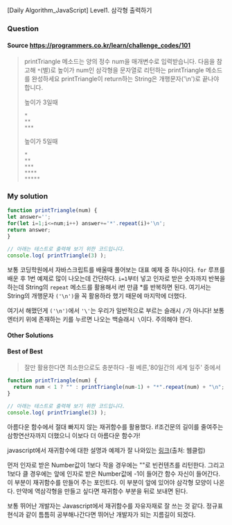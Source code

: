 [Daily Algorithm_JavaScript] Level1. 삼각형 출력하기

### Question

#### Source https://programmers.co.kr/learn/challenge_codes/101

> printTriangle 메소드는 양의 정수 num을 매개변수로 입력받습니다.
> 다음을 참고해 `*`(별)로 높이가 num인 삼각형을 문자열로 리턴하는 printTriangle 메소드를 완성하세요
> printTriangle이 return하는 String은 개행문자('\n')로 끝나야 합니다.
>
> 높이가 3일때
>
> ```
> *
> **
> ***
>
> ```
>
> 높이가 5일때
>
> ```
> *
> **
> ***
> ****
> *****
> ```

### My solution

```javascript
function printTriangle(num) {
let answer='';
for(let i=1;i<=num;i++) answer+='*'.repeat(i)+'\n';
return answer;
}

// 아래는 테스트로 출력해 보기 위한 코드입니다.
console.log( printTriangle(3) );
```

보통 코딩학원에서 자바스크립트를 배울때 풀어보는 대표 예제 중 하나이다. ```for``` 루프를 배운 후 1번 예제로 많이 나오는데 간단하다. ```i=1```부터 넣고 인자로 받은 숫자까지 반복을 하는데 String의 ```repeat``` 메소드를 활용해서 i번 만큼 *를 반복하면 된다. 여기서는 String의 개행문자 ```('\n')```을 꼭 활용하라 했기 때문에 마지막에 더했다. 

여기서 해맸던게 ```('\n')```에서 ```'\'```는 우리가 일반적으로 부르는 슬래시 ```/```가 아니다! 보통 엔터키 위에 존재하는 키를 누르면 나오는 백슬래시``` \```이다. 주의해야 한다.

#### Other Solutions

#### Best of Best

> 잘만 활용한다면 최소한으로도 충분하다 -쥘 베른,'80일간의 세계 일주' 중에서

```javascript
function printTriangle(num) {
  return num < 1 ? "" : printTriangle(num-1) + "*".repeat(num) + "\n";
}

// 아래는 테스트로 출력해 보기 위한 코드입니다.
console.log( printTriangle(3) );
```

아름다운 함수에서 절대 빠지지 않는 재귀함수를 활용했다. if조건문의 길이를 줄여주는 삼항연산자까지 더했으니 이보다 더 아름다운 함수가! 

javascript에서 재귀함수에 대한 설명과 예제가 잘 나와있는 [링크](http://webclub.tistory.com/72)(출처: 웹클럽)

먼저 인자로 받은 Number값이 1보다 작을 경우에는 ""로 빈컨텐츠를 리턴한다. 그리고 1보다 클 경우에는 앞에 인자로 받은 Number값에 -1이 들어간 함수 자신이 들어간다. 이 부분이 재귀함수를 만들어 주는 포인트다. 이 부분이 앞에 있어야 삼각형 모양이 나온다. 만약에 역삼각형을 만들고 싶다면 재귀함수 부분을 뒤로 보내면 된다.

보통 뛰어난 개발자는 Javascript에서 재귀함수를 자유자재로 잘 쓰는 것 같다. 정규표현식과 같이 틈틈히 공부해나간다면 뛰어난 개발자가 되는 지름길이 되겠다.

